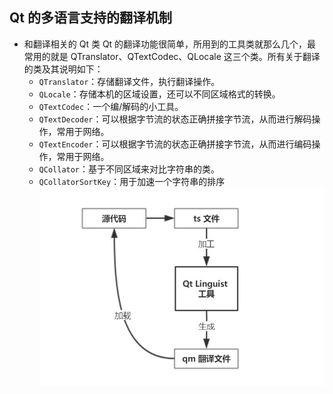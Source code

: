 ## Qt 的多语言支持的翻译机制
- 和翻译相关的 Qt 类
Qt 的翻译功能很简单，所用到的工具类就那么几个，最常用的就是 QTranslator、QTextCodec、QLocale 这三个类。所有关于翻译的类及其说明如下：
	- `QTranslator`：存储翻译文件，执行翻译操作。
	- `QLocale`：存储本机的区域设置，还可以不同区域格式的转换。
	- `QTextCodec`：一个编/解码的小工具。
    - `QTextDecoder`：可以根据字节流的状态正确拼接字节流，从而进行解码操作，常用于网络。
    - `QTextEncoder`：可以根据字节流的状态正确拼接字节流，从而进行编码操作，常用于网络。
    - `QCollator`：基于不同区域来对比字符串的类。
    - `QCollatorSortKey`：用于加速一个字符串的排序
![机制图片](../../images/Qt_QTranslator.png)